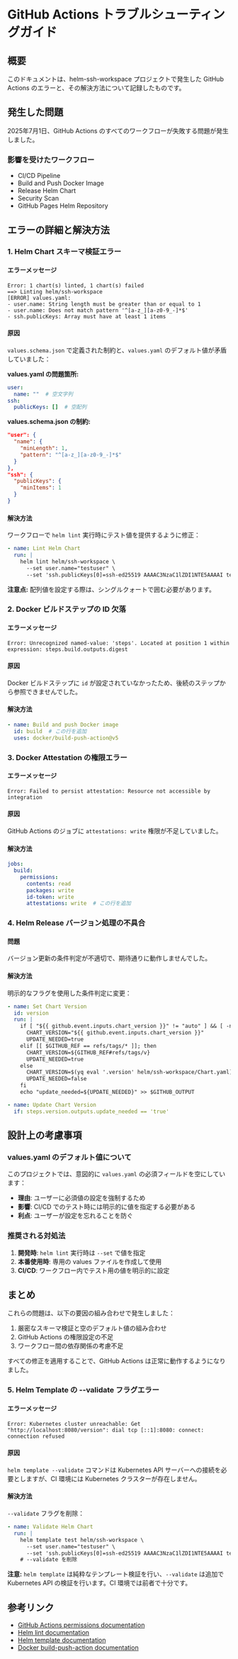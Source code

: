 # GitHub Actions トラブルシューティングガイド

## 概要

このドキュメントは、helm-ssh-workspace プロジェクトで発生した GitHub Actions のエラーと、その解決方法について記録したものです。

## 発生した問題

2025年7月1日、GitHub Actions のすべてのワークフローが失敗する問題が発生しました。

### 影響を受けたワークフロー

- CI/CD Pipeline
- Build and Push Docker Image  
- Release Helm Chart
- Security Scan
- GitHub Pages Helm Repository

## エラーの詳細と解決方法

### 1. Helm Chart スキーマ検証エラー

#### エラーメッセージ
```
Error: 1 chart(s) linted, 1 chart(s) failed
==> Linting helm/ssh-workspace
[ERROR] values.yaml: 
- user.name: String length must be greater than or equal to 1
- user.name: Does not match pattern '^[a-z_][a-z0-9_-]*$'
- ssh.publicKeys: Array must have at least 1 items
```

#### 原因
`values.schema.json` で定義された制約と、`values.yaml` のデフォルト値が矛盾していました：

**values.yaml の問題箇所:**
```yaml
user:
  name: ""  # 空文字列
ssh:
  publicKeys: []  # 空配列
```

**values.schema.json の制約:**
```json
"user": {
  "name": {
    "minLength": 1,
    "pattern": "^[a-z_][a-z0-9_-]*$"
  }
},
"ssh": {
  "publicKeys": {
    "minItems": 1
  }
}
```

#### 解決方法
ワークフローで `helm lint` 実行時にテスト値を提供するように修正：

```yaml
- name: Lint Helm Chart
  run: |
    helm lint helm/ssh-workspace \
      --set user.name="testuser" \
      --set 'ssh.publicKeys[0]=ssh-ed25519 AAAAC3NzaC1lZDI1NTE5AAAAI test@example.com'
```

**注意点:** 配列値を設定する際は、シングルクォートで囲む必要があります。

### 2. Docker ビルドステップの ID 欠落

#### エラーメッセージ
```
Error: Unrecognized named-value: 'steps'. Located at position 1 within expression: steps.build.outputs.digest
```

#### 原因
Docker ビルドステップに `id` が設定されていなかったため、後続のステップから参照できませんでした。

#### 解決方法
```yaml
- name: Build and push Docker image
  id: build  # この行を追加
  uses: docker/build-push-action@v5
```

### 3. Docker Attestation の権限エラー

#### エラーメッセージ
```
Error: Failed to persist attestation: Resource not accessible by integration
```

#### 原因
GitHub Actions のジョブに `attestations: write` 権限が不足していました。

#### 解決方法
```yaml
jobs:
  build:
    permissions:
      contents: read
      packages: write
      id-token: write
      attestations: write  # この行を追加
```

### 4. Helm Release バージョン処理の不具合

#### 問題
バージョン更新の条件判定が不適切で、期待通りに動作しませんでした。

#### 解決方法
明示的なフラグを使用した条件判定に変更：

```yaml
- name: Set Chart Version
  id: version
  run: |
    if [ "${{ github.event.inputs.chart_version }}" != "auto" ] && [ -n "${{ github.event.inputs.chart_version }}" ]; then
      CHART_VERSION="${{ github.event.inputs.chart_version }}"
      UPDATE_NEEDED=true
    elif [[ $GITHUB_REF == refs/tags/* ]]; then
      CHART_VERSION=${GITHUB_REF#refs/tags/v}
      UPDATE_NEEDED=true
    else
      CHART_VERSION=$(yq eval '.version' helm/ssh-workspace/Chart.yaml)
      UPDATE_NEEDED=false
    fi
    echo "update_needed=${UPDATE_NEEDED}" >> $GITHUB_OUTPUT

- name: Update Chart Version
  if: steps.version.outputs.update_needed == 'true'
```

## 設計上の考慮事項

### values.yaml のデフォルト値について

このプロジェクトでは、意図的に `values.yaml` の必須フィールドを空にしています：

- **理由**: ユーザーに必須値の設定を強制するため
- **影響**: CI/CD でのテスト時には明示的に値を指定する必要がある
- **利点**: ユーザーが設定を忘れることを防ぐ

### 推奨される対処法

1. **開発時**: `helm lint` 実行時は `--set` で値を指定
2. **本番使用時**: 専用の values ファイルを作成して使用
3. **CI/CD**: ワークフロー内でテスト用の値を明示的に設定

## まとめ

これらの問題は、以下の要因の組み合わせで発生しました：

1. 厳密なスキーマ検証と空のデフォルト値の組み合わせ
2. GitHub Actions の権限設定の不足
3. ワークフロー間の依存関係の考慮不足

すべての修正を適用することで、GitHub Actions は正常に動作するようになりました。

### 5. Helm Template の --validate フラグエラー

#### エラーメッセージ
```
Error: Kubernetes cluster unreachable: Get "http://localhost:8080/version": dial tcp [::1]:8080: connect: connection refused
```

#### 原因
`helm template --validate` コマンドは Kubernetes API サーバーへの接続を必要としますが、CI 環境には Kubernetes クラスターが存在しません。

#### 解決方法
`--validate` フラグを削除：

```yaml
- name: Validate Helm Chart
  run: |
    helm template test helm/ssh-workspace \
      --set user.name="testuser" \
      --set 'ssh.publicKeys[0]=ssh-ed25519 AAAAC3NzaC1lZDI1NTE5AAAAI test@example.com'
    # --validate を削除
```

**注意:** `helm template` は純粋なテンプレート検証を行い、`--validate` は追加で Kubernetes API の検証を行います。CI 環境では前者で十分です。

## 参考リンク

- [GitHub Actions permissions documentation](https://docs.github.com/en/actions/using-jobs/assigning-permissions-to-jobs)
- [Helm lint documentation](https://helm.sh/docs/helm/helm_lint/)
- [Helm template documentation](https://helm.sh/docs/helm/helm_template/)
- [Docker build-push-action documentation](https://github.com/docker/build-push-action)